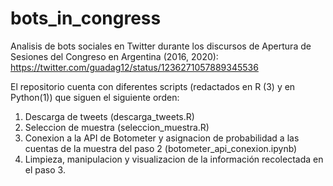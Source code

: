 # bots_in_congress #
Analisis de bots sociales en Twitter durante los discursos de Apertura de Sesiones del Congreso en Argentina (2016, 2020): https://twitter.com/guadag12/status/1236271057889345536

El repositorio cuenta con diferentes scripts (redactados en R (3) y en Python(1)) que siguen el siguiente orden:
1. Descarga de tweets (descarga_tweets.R)
2. Seleccion de muestra (seleccion_muestra.R)
3. Conexion a la API de Botometer y asignacion de probabilidad a las cuentas de la muestra del paso 2 (botometer_api_conexion.ipynb)
4. Limpieza, manipulacion y visualizacion de la información recolectada en el paso 3.
